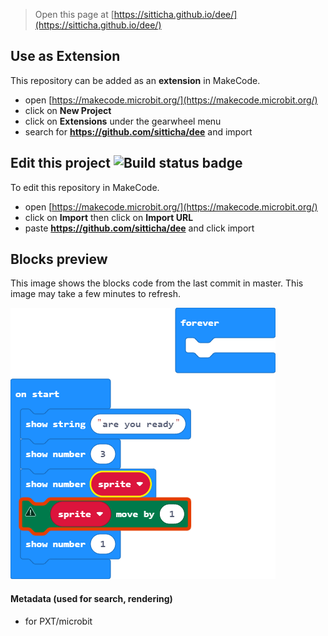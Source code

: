 
> Open this page at [https://sitticha.github.io/dee/](https://sitticha.github.io/dee/)

## Use as Extension

This repository can be added as an **extension** in MakeCode.

* open [https://makecode.microbit.org/](https://makecode.microbit.org/)
* click on **New Project**
* click on **Extensions** under the gearwheel menu
* search for **https://github.com/sitticha/dee** and import

## Edit this project ![Build status badge](https://github.com/sitticha/dee/workflows/MakeCode/badge.svg)

To edit this repository in MakeCode.

* open [https://makecode.microbit.org/](https://makecode.microbit.org/)
* click on **Import** then click on **Import URL**
* paste **https://github.com/sitticha/dee** and click import

## Blocks preview

This image shows the blocks code from the last commit in master.
This image may take a few minutes to refresh.

![A rendered view of the blocks](https://github.com/sitticha/dee/raw/master/.github/makecode/blocks.png)

#### Metadata (used for search, rendering)

* for PXT/microbit
<script src="https://makecode.com/gh-pages-embed.js"></script><script>makeCodeRender("{{ site.makecode.home_url }}", "{{ site.github.owner_name }}/{{ site.github.repository_name }}");</script>
